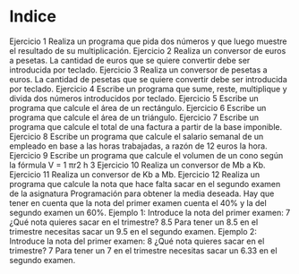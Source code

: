 # Indice

Ejercicio 1
Realiza un programa que pida dos números y que luego muestre el resultado
de su multiplicación.
Ejercicio 2
Realiza un conversor de euros a pesetas. La cantidad de euros que se quiere
convertir debe ser introducida por teclado.
Ejercicio 3
Realiza un conversor de pesetas a euros. La cantidad de pesetas que se quiere
convertir debe ser introducida por teclado.
Ejercicio 4
Escribe un programa que sume, reste, multiplique y divida dos números
introducidos por teclado.
Ejercicio 5
Escribe un programa que calcule el área de un rectángulo.
Ejercicio 6
Escribe un programa que calcule el área de un triángulo.
Ejercicio 7
Escribe un programa que calcule el total de una factura a partir de la base
imponible.
Ejercicio 8
Escribe un programa que calcule el salario semanal de un empleado en base a
las horas trabajadas, a razón de 12 euros la hora.
Ejercicio 9
Escribe un programa que calcule el volumen de un cono según la fórmula V =
1
πr2 h
3
Ejercicio 10
Realiza un conversor de Mb a Kb.
Ejercicio 11
Realiza un conversor de Kb a Mb.
Ejercicio 12
Realiza un programa que calcule la nota que hace falta sacar en el segundo
examen de la asignatura Programación para obtener la media deseada. Hay
que tener en cuenta que la nota del primer examen cuenta el 40% y la del
segundo examen un 60%.
Ejemplo 1:
Introduce la nota del primer examen: 7
¿Qué nota quieres sacar en el trimestre? 8.5
Para tener un 8.5 en el trimestre necesitas sacar un 9.5 en el segundo examen.
Ejemplo 2:
Introduce la nota del primer examen: 8
¿Qué nota quieres sacar en el trimestre? 7
Para tener un 7 en el trimestre necesitas sacar un 6.33 en el segundo examen.
